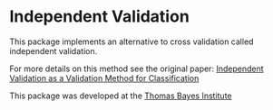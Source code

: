 # Independent Validation
This package implements an alternative to cross validation called independent validation.

For more details on this method see the original paper: [
Independent Validation as a Validation Method for Classification
](https://qcmb.psychopen.eu/index.php/qcmb/article/view/12069)

This package was developed at the [Thomas Bayes Institute](https://thomasbayesinstitute.org/en/)
